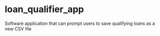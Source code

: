 # loan_qualifier_app
 Software application that can prompt users to save qualifying loans as a new CSV file
